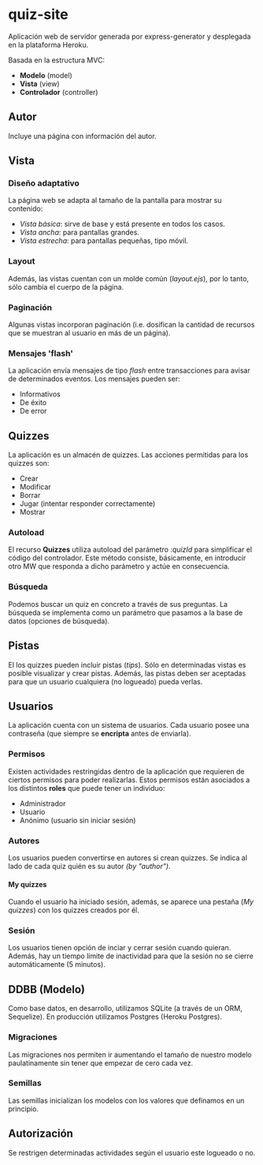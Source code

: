# quiz-site
Aplicación web de servidor generada por express-generator y desplegada en la plataforma Heroku.

Basada en la estructura MVC:
* **Modelo** (model)
* **Vista** (view)
* **Controlador** (controller)
## Autor
Incluye una página con información del autor.
## Vista
### Diseño adaptativo
La página web se adapta al tamaño de la pantalla para mostrar su contenido:
* *Vista básica*: sirve de base y está presente en todos los casos.
* *Vista ancha*: para pantallas grandes.
* *Vista estrecha*: para pantallas pequeñas, tipo móvil.
### Layout
Además, las vistas cuentan con un molde común (*layout.ejs*), por lo tanto, sólo cambia el cuerpo de la página.
### Paginación
Algunas vistas incorporan paginación
(i.e. dosifican la cantidad de recursos que se muestran al usuario en más de un página).
### Mensajes 'flash'
La aplicación envía mensajes de tipo *flash* entre transacciones para avisar de determinados eventos.
Los mensajes pueden ser:
* Informativos
* De éxito
* De error
## Quizzes
La aplicación es un almacén de quizzes. Las acciones permitidas para los quizzes son:
* Crear
* Modificar
* Borrar
* Jugar (intentar responder correctamente)
* Mostrar
### Autoload
El recurso **Quizzes** utiliza autoload del parámetro *:quizId* para simplificar el código del controlador.
Este método consiste, básicamente, en introducir otro MW que responda a dicho parámetro y actúe en consecuencia.
### Búsqueda
Podemos buscar un quiz en concreto a través de sus preguntas.
La búsqueda se implementa como un parámetro que pasamos a la base de datos (opciones de búsqueda).
## Pistas
El los quizzes pueden incluir pistas (*tips*). Sólo en determinadas vistas es posible visualizar y crear pistas.
Además, las pistas deben ser aceptadas para que un usuario cualquiera (no logueado) pueda verlas.
## Usuarios
La aplicación cuenta con un sistema de usuarios.
Cada usuario posee una contraseña (que siempre se **encripta** antes de enviarla).
### Permisos
Existen actividades restringidas dentro de la aplicación que requieren de ciertos permisos para poder realizarlas.
Estos permisos están asociados a los distintos **roles** que puede tener un individuo:
* Administrador
* Usuario
* Anónimo (usuario sin iniciar sesión)
### Autores
Los usuarios pueden convertirse en autores si crean quizzes.
Se indica al lado de cada quiz quién es su autor *(by "author")*.
#### My quizzes
Cuando el usuario ha iniciado sesión, además, se aparece una pestaña (*My quizzes*) con los quizzes creados por él.
### Sesión
Los usuarios tienen opción de inciar y cerrar sesión cuando quieran.
Además, hay un tiempo límite de inactividad para que la sesión no se cierre automáticamente (5 minutos).
## DDBB (Modelo)
Como base datos, en desarrollo, utilizamos SQLite (a través de un ORM, Sequelize).
En producción utilizamos Postgres (Heroku Postgres).
### Migraciones
Las migraciones nos permiten ir aumentando el tamaño de nuestro modelo paulatinamente sin tener que empezar de cero cada vez.
### Semillas
Las semillas inicializan los modelos con los valores que definamos en un principio.
## Autorización
Se restrigen determinadas actividades según el usuario este logueado o no.

